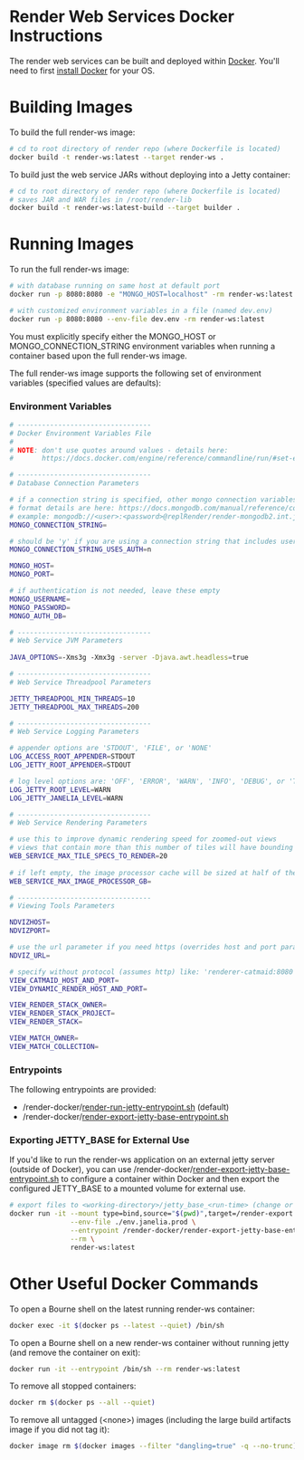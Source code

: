 # Render Web Services Docker Instructions

The render web services can be built and deployed within [Docker](https://docs.docker.com/).
You'll need to first [install Docker](https://docs.docker.com/#run-docker-anywhere) for your OS. 

# Building Images

To build the full render-ws image: 

```bash
# cd to root directory of render repo (where Dockerfile is located) 
docker build -t render-ws:latest --target render-ws .
```

To build just the web service JARs without deploying into a Jetty container:

```bash
# cd to root directory of render repo (where Dockerfile is located) 
# saves JAR and WAR files in /root/render-lib 
docker build -t render-ws:latest-build --target builder .
```

# Running Images

To run the full render-ws image:

```bash
# with database running on same host at default port
docker run -p 8080:8080 -e "MONGO_HOST=localhost" -rm render-ws:latest

# with customized environment variables in a file (named dev.env)
docker run -p 8080:8080 --env-file dev.env -rm render-ws:latest
```

You must explicitly specify either the MONGO_HOST or MONGO_CONNECTION_STRING environment variables
when running a container based upon the full render-ws image.  

The full render-ws image supports the following set of environment variables (specified values are defaults):

### Environment Variables 

```bash
# ---------------------------------
# Docker Environment Variables File
# 
# NOTE: don't use quotes around values - details here:
#       https://docs.docker.com/engine/reference/commandline/run/#set-environment-variables--e---env---env-file

# ---------------------------------
# Database Connection Parameters 

# if a connection string is specified, other mongo connection variables are ignored
# format details are here: https://docs.mongodb.com/manual/reference/connection-string
# example: mongodb://<user>:<password>@replRender/render-mongodb2.int.janelia.org,render-mongodb3.int.janelia.org/admin
MONGO_CONNECTION_STRING=  

# should be 'y' if you are using a connection string that includes username and password 
MONGO_CONNECTION_STRING_USES_AUTH=n

MONGO_HOST=
MONGO_PORT=

# if authentication is not needed, leave these empty
MONGO_USERNAME=                            
MONGO_PASSWORD=
MONGO_AUTH_DB=

# ---------------------------------
# Web Service JVM Parameters
 
JAVA_OPTIONS=-Xms3g -Xmx3g -server -Djava.awt.headless=true

# ---------------------------------
# Web Service Threadpool Parameters

JETTY_THREADPOOL_MIN_THREADS=10
JETTY_THREADPOOL_MAX_THREADS=200

# ---------------------------------
# Web Service Logging Parameters

# appender options are 'STDOUT', 'FILE', or 'NONE'
LOG_ACCESS_ROOT_APPENDER=STDOUT
LOG_JETTY_ROOT_APPENDER=STDOUT

# log level options are: 'OFF', 'ERROR', 'WARN', 'INFO', 'DEBUG', or 'TRACE'
LOG_JETTY_ROOT_LEVEL=WARN 
LOG_JETTY_JANELIA_LEVEL=WARN 

# ---------------------------------
# Web Service Rendering Parameters

# use this to improve dynamic rendering speed for zoomed-out views
# views that contain more than this number of tiles will have bounding boxes rendered instead of actual tile content 
WEB_SERVICE_MAX_TILE_SPECS_TO_RENDER=20          
                                             
# if left empty, the image processor cache will be sized at half of the memory allocated to the JVM
WEB_SERVICE_MAX_IMAGE_PROCESSOR_GB= 

# ---------------------------------
# Viewing Tools Parameters

NDVIZHOST=                                
NDVIZPORT=

# use the url parameter if you need https (overrides host and port parameters)
NDVIZ_URL=

# specify without protocol (assumes http) like: 'renderer-catmaid:8080'
VIEW_CATMAID_HOST_AND_PORT=                
VIEW_DYNAMIC_RENDER_HOST_AND_PORT=

VIEW_RENDER_STACK_OWNER=
VIEW_RENDER_STACK_PROJECT=
VIEW_RENDER_STACK=

VIEW_MATCH_OWNER=
VIEW_MATCH_COLLECTION=
```

### Entrypoints

The following entrypoints are provided:
* /render-docker/[render-run-jetty-entrypoint.sh](../../../../render-ws/src/main/scripts/docker/render-run-jetty-entrypoint.sh) (default)
* /render-docker/[render-export-jetty-base-entrypoint.sh](../../../../render-ws/src/main/scripts/docker/render-export-jetty-base-entrypoint.sh)

### Exporting JETTY_BASE for External Use

If you'd like to run the render-ws application on an external jetty server (outside of Docker), you can use 
/render-docker/[render-export-jetty-base-entrypoint.sh](../../../../render-ws/src/main/scripts/docker/render-export-jetty-base-entrypoint.sh)
to configure a container within Docker and then export the configured JETTY_BASE to a mounted volume for external use.
  
```bash
# export files to <working-directory>/jetty_base_<run-time> (change or drop --env-file as needed)
docker run -it --mount type=bind,source="$(pwd)",target=/render-export \
               --env-file ./env.janelia.prod \
               --entrypoint /render-docker/render-export-jetty-base-entrypoint.sh \
               --rm \
               render-ws:latest
```

# Other Useful Docker Commands

To open a Bourne shell on the latest running render-ws container: 

```bash
docker exec -it $(docker ps --latest --quiet) /bin/sh
```

To open a Bourne shell on a new render-ws container without running jetty (and remove the container on exit): 

```bash
docker run -it --entrypoint /bin/sh --rm render-ws:latest
```

To remove all stopped containers: 

```bash
docker rm $(docker ps --all --quiet)
```

To remove all untagged (\<none\>) images (including the large build artifacts image if you did not tag it): 

```bash
docker image rm $(docker images --filter "dangling=true" -q --no-trunc)
```
